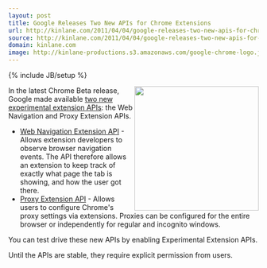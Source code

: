 ```yaml
---
layout: post
title: Google Releases Two New APIs for Chrome Extensions
url: http://kinlane.com/2011/04/04/google-releases-two-new-apis-for-chrome-extensions/
source: http://kinlane.com/2011/04/04/google-releases-two-new-apis-for-chrome-extensions/
domain: kinlane.com
image: http://kinlane-productions.s3.amazonaws.com/google-chrome-logo.jpg
---
```

{% include JB/setup %}<p><img src="http://kinlane-productions.s3.amazonaws.com/google-chrome-logo.jpg" alt="" width="250" align="right" />In the latest Chrome Beta release, Google made available <a title="two new experimental extension APIs" href="http://blog.chromium.org/2011/04/new-experimental-apis-for-chrome.html">two new experimental extension APIs</a>: the Web Navigation and Proxy Extension APIs.
<ul class="mainlist">
	<li><a title="Web Navigation Extension API" href="http://code.google.com/chrome/extensions/trunk/experimental.webNavigation.html">Web Navigation Extension API</a> - Allows extension developers to observe browser navigation events. The API therefore allows an extension to keep track of exactly what page the tab is showing, and how the user got there.</li>
	<li><a title="Proxy Extension API" href="http://code.google.com/chrome/extensions/trunk/experimental.proxy.html">Proxy Extension API</a> -  Allows users to configure Chrome's proxy settings via extensions. Proxies can be configured for the entire browser or independently for regular and incognito windows.</li>
</ul>
You can test drive these new APIs by enabling Experimental Extension APIs.<p></p>
Until the APIs are stable, they require explicit permission from users.</p>
